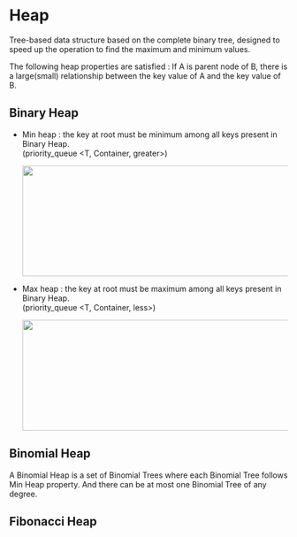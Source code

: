 # Heap

Tree-based data structure based on the complete binary tree, designed to speed up the operation to find the maximum and minimum values.

The following heap properties are satisfied :
If A is parent node of B, there is a large(small) relationship between the key value of A and the key value of B.

## Binary Heap

* Min heap : the key at root must be minimum among all keys present in Binary Heap. </br>(priority_queue <T, Container, greater>)

   <img width="500" height="200" src="https://img1.daumcdn.net/thumb/R1920x0/?fname=http%3A%2F%2Fcfile26.uf.tistory.com%2Fimage%2F2420E14A577E62522833B6"></img>

* Max heap : the key at root must be maximum among all keys present in Binary Heap. </br>(priority_queue <T, Container, less>)

   <img width="500" height="200" src="https://img1.daumcdn.net/thumb/R1920x0/?fname=http%3A%2F%2Fcfile28.uf.tistory.com%2Fimage%2F2240714A577E62521C8BA0"></img>

## Binomial Heap

A Binomial Heap is a set of Binomial Trees where each Binomial Tree follows Min Heap property. And there can be at most one Binomial Tree of any degree.

## Fibonacci Heap